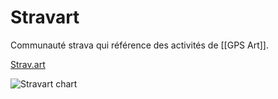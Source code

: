 # Stravart
Communauté strava qui référence des activités de [[GPS Art]].

[Strav.art](https://www.strav.art/home)


![Stravart chart](https://images.squarespace-cdn.com/content/v1/5b4dbfd8da02bcfcf39bce03/1587055712611-HFHVZJFIIQE6YJGNG4SJ/WhenIGetKudos.jpg?format=1000w)
